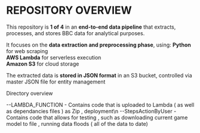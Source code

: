 
REPOSITORY OVERVIEW
===================
This repository is **1 of 4** in an **end-to-end data pipeline** that extracts, processes, and stores BBC data for analytical purposes.  

It focuses on the **data extraction and preprocessing phase**, using:
**Python** for web scraping  
**AWS Lambda** for serverless execution  
**Amazon S3** for cloud storage  

The extracted data is **stored in JSON format** in an S3 bucket, controlled via master JSON file for entity management

Directory overview

--LAMBDA_FUNCTION - Contains code that is uploaded to Lambda ( as well as dependancies files ) as Zip , deployment\n
--StepsActionByUser - Contains code that allows for testing , such as downloading current game model to file , running data floods ( all of the data to date)



